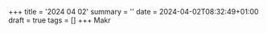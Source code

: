 +++
title = '2024 04 02'
summary = ''
date = 2024-04-02T08:32:49+01:00
draft = true
tags = []
+++
Makr
